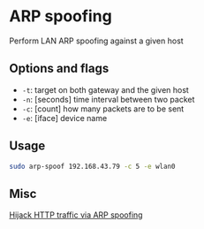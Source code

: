# ARP spoofing

Perform LAN ARP spoofing against a given host

## Options and flags

- `-t`: target on both gateway and the given host
- `-n`: [seconds] time interval between two packet
- `-c`: [count] how many packets are to be sent 
- `-e`: [iface] device name

## Usage
```sh
sudo arp-spoof 192.168.43.79 -c 5 -e wlan0
```

## Misc

[Hijack HTTP traffic via ARP spoofing](https://kennico.github.io/2019/02/15/ARP-spoofing/)
